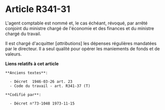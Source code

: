 # Article R341-31

L'agent comptable est nommé et, le cas échéant, révoqué, par arrêté conjoint du ministre chargé de l'économie et des finances
et du ministre chargé du travail.

Il est chargé d'acquitter [*attributions*] les dépenses régulières mandatées par le directeur. Il a seul qualité pour opérer
les maniements de fonds et de valeurs.

**Liens relatifs à cet article**

	**Anciens textes**:

	  - Décret  1946-03-26 art. 23
	  - Code du travail - art. R341-37 (T)

	**Codifié par**:

	  - Décret n°73-1048 1973-11-15
